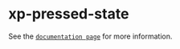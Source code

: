 # xp-pressed-state

See the [`documentation page`](http://www.expandjs.com/elements/xp-pressed-state) for more information.